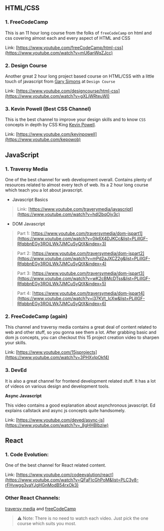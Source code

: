 ## HTML/CSS

### 1. FreeCodeCamp

This is an 11 hour long course from the folks of `freeCodeCamp` on html and css covering almost each and every aspect of HTML and CSS

Link: [https://www.youtube.com/freeCodeCamp/html-css](https://www.youtube.com/watch?v=mU6anWqZJcc) 

### 2. Design Course

Another great 2 hour long project based course on HTML/CSS with a little touch of javascript from [Gary Simons](https://twitter.com/designcoursecom) at `Design Course`

Link: [https://www.youtube.com/designcourse/html-css](https://www.youtube.com/watch?v=gXLjWRteuWI)

### 3. Kevin Powell (Best CSS Channel)

This is the best channel to improve your design skills and to know `CSS` concepts in depth by CSS King [Kevin Powell](https://www.kevinpowell.co/).

Link: [https://www.youtube.com/kevinpowell](https://www.youtube.com/kepowob)


## JavaScript

### 1. Traversy Media
One of the best channel for web development overall. Contains plenty of resources related to almost every tech of web. Its a 2 hour long course which teach you a lot about javascript.
- Javascript Basics
> Link: [https://www.youtube.com/traverymedia/javascript](https://www.youtube.com/watch?v=hdI2bqOjy3c)

- DOM Javascript 
> Part 1: [https://www.youtube.com/traversymedia/dom-jspart1](https://www.youtube.com/watch?v=0ik6X4DJKCc&list=PLillGF-RfqbbnEGy3ROiLWk7JMCuSyQtX&index=3) 

> Part 2: [https://www.youtube.com/traversymedia/dom-jspart2](https://www.youtube.com/watch?v=mPd2aJXCZ2g&list=PLillGF-RfqbbnEGy3ROiLWk7JMCuSyQtX&index=4)

> Part 3: [https://www.youtube.com/traversymedia/dom-jspart3](https://www.youtube.com/watch?v=wK2cBMcDTss&list=PLillGF-RfqbbnEGy3ROiLWk7JMCuSyQtX&index=5)

> Part 4: [https://www.youtube.com/traversymedia/dom-jspart4](https://www.youtube.com/watch?v=i37KVt_IcXw&list=PLillGF-RfqbbnEGy3ROiLWk7JMCuSyQtX&index=6)


### 2. FreeCodeCamp (again)
This channel and traversy media contains a great deal of content related to web and other stuff, so you gonna see them a lot. After grabbing basic and dom js concepts, you can checkout this 15 project creation video to sharpen your skills.

Link: [https://www.youtube.com/15jsprojects](https://www.youtube.com/watch?v=3PHXvlpOkf4)

### 3. DevEd
It is also a great channel for frontend development related stuff. It has a lot of videos on various design and development tools.

__Async Javascript__

This video contains a good explanation about asynchronous javascript. Ed explains callstack and async js concepts quite handsomely.

Link: [https://www.youtube.com/deved/async-js](https://www.youtube.com/watch?v=_8gHHBlbziw)


## React

### 1. Code Evolution: 
One of the best channel for React related content. 

Link: [https://www.youtube.com/codeevalution/react](https://www.youtube.com/watch?v=QFaFIcGhPoM&list=PLC3y8-rFHvwgg3vaYJgHGnModB54rxOk3)

### Other React Channels:
[traversy media](https://www.youtube.com/c/TraversyMedia) and [freeCodeCamp](https://www.youtube.com/c/Freecodecamp)

> ⚠ Note: There is no need to watch each video. Just pick the one course which suits you most.


